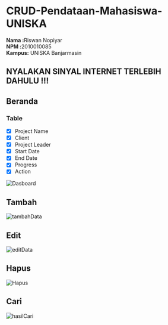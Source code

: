 # CRUD-Pendataan-Mahasiswa-UNISKA<br>
<b>Nama  :</b>Riswan Nopiyar<br>
<b>NPM   :</b>2010010085<br>
<b>Kampus:</b> UNISKA Banjarmasin<br>

## NYALAKAN SINYAL INTERNET TERLEBIH DAHULU !!!

## Beranda
### Table
- [x] Project Name
- [x] Client
- [x] Project Leader
- [x] Start Date
- [x] End Date
- [x] Progress
- [x] Action <br>

![Dasboard](https://user-images.githubusercontent.com/103617674/215237643-4bd74e0f-0c4b-4362-b011-42de821df705.png)<br>

## Tambah

![tambahData](https://user-images.githubusercontent.com/103617674/215237768-e3283ff1-c116-44a1-a4e7-ee2f228664af.png)<br>


## Edit

![editData](https://user-images.githubusercontent.com/103617674/215237925-77f28bdc-db9e-499d-8778-a0a01bc44b93.png)


## Hapus

![Hapus](https://user-images.githubusercontent.com/103617674/215237951-20939b90-3f8d-4b11-9fdf-c5680eaf391b.png)


## Cari

![hasilCari](https://user-images.githubusercontent.com/103617674/215237958-b2f35c9d-fc5a-4168-a0c9-2212b15ac67c.png)


